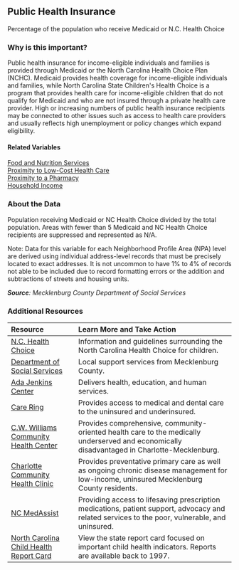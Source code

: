 ## Public Health Insurance
Percentage of the population who receive Medicaid or N.C. Health Choice

### Why is this important?
Public health insurance for income-eligible individuals and families is provided through Medicaid or the North Carolina Health Choice Plan (NCHC). Medicaid provides health coverage for income-eligible individuals and families, while North Carolina State Children's Health Choice is a program that provides health care for income-eligible children that do not qualify for Medicaid and who are not insured through a private health care provider. High or increasing numbers of public health insurance recipients may be connected to other issues such as access to health care providers and usually reflects high unemployment or policy changes which expand eligibility. 

#### Related Variables
<a href="javascript:void(0)" onclick="model.metricId = 'm80'">Food and Nutrition Services</a>  
<a href="javascript:void(0)" onclick="model.metricId = 'm28'">Proximity to Low-Cost Health Care</a>  
<a href="javascript:void(0)" onclick="model.metricId = 'm46'">Proximity to a Pharmacy</a>  
<a href="javascript:void(0)" onclick="model.metricId = 'm37'">Household Income</a>  

### About the Data
Population receiving Medicaid or NC Health Choice divided by the total population. Areas with fewer than 5 Medicaid and NC Health Choice recipients are suppressed and represented as N/A. 

Note: Data for this variable for each Neighborhood Profile Area (NPA) level are derived using individual address-level records that must be precisely located to exact addresses. It is not uncommon to have 1% to 4% of records not able to be included due to record formatting errors or the addition and subtractions of streets and housing units.

_**Source**: Mecklenburg County Department of Social Services_

### Additional Resources
|Resource | Learn More and Take Action | 
|:--- | :--- |
|[N.C. Health Choice](http://www.ncdhhs.gov/dma/healthchoice)|Information and guidelines surrounding the North Carolina Health Choice for children.
|[Department of Social Services](http://charmeck.org/mecklenburg/county/dss/Pages/Default.aspx)| Local support services from Mecklenburg County.
|[Ada Jenkins Center](http://www.adajenkins.org/health/)|Delivers health, education, and human services.
|[Care Ring](https://www.careringnc.com/)|Provides access to medical and dental care to the uninsured and underinsured.
|[C.W. Williams Community Health Center](http://www.cwwilliams.org/)|Provides comprehensive, community-oriented health care to the medically underserved and economically disadvantaged in Charlotte-Mecklenburg.
|[Charlotte Community Health Clinic](http://charlottecommunityhealthclinic.org/)|Provides preventative primary care as well as ongoing chronic disease management for low-income, uninsured Mecklenburg County residents.
|[NC MedAssist](http://www.medassist.org/)|Providing access to lifesaving prescription medications, patient support, advocacy and related services to the poor, vulnerable, and uninsured.
|[North Carolina Child Health Report Card](http://www.nciom.org/nc-health-data/child-health-report-cards/)|View the state report card focused on important child health indicators. Reports are available back to 1997. 
